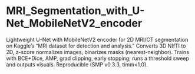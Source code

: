 # MRI_Segmentation_with_U-Net_MobileNetV2_encoder
Lightweight U-Net with MobileNetV2 encoder for 2D MRI/CT segmentation on Kaggle’s “MRI dataset for detection and analysis.” Converts 3D NIfTI to 2D, z-score normalizes images, binarizes masks (nearest-neighbor). Trains with BCE+Dice, AMP, grad clipping, early stopping; runs a threshold sweep and outputs visuals. Reproducible (SMP v0.3.3, timm&lt;1.0).
